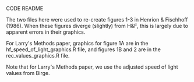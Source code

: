 CODE README

The two files here were used to re-create figures 1-3 in Henrion & Fischhoff (1986). 
When these figures diverge (slightly) from H&F, this is largely due to apparent errors in their graphics.

For Larry's Methods paper, graphics for figure 1A are in the hf_speed_of_light_graphics.R file, and figures 1B and 2 are in the rec_values_graphics.R file.

Note that for Larry's Methods paper, we use the adjusted speed of light values from Birge.